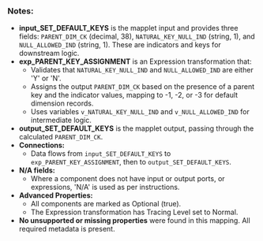 ### Notes:
- **input_SET_DEFAULT_KEYS** is the mapplet input and provides three fields: `PARENT_DIM_CK` (decimal, 38), `NATURAL_KEY_NULL_IND` (string, 1), and `NULL_ALLOWED_IND` (string, 1). These are indicators and keys for downstream logic.
- **exp_PARENT_KEY_ASSIGNMENT** is an Expression transformation that:
    - Validates that `NATURAL_KEY_NULL_IND` and `NULL_ALLOWED_IND` are either 'Y' or 'N'.
    - Assigns the output `PARENT_DIM_CK` based on the presence of a parent key and the indicator values, mapping to -1, -2, or -3 for default dimension records.
    - Uses variables `v_NATURAL_KEY_NULL_IND` and `v_NULL_ALLOWED_IND` for intermediate logic.
- **output_SET_DEFAULT_KEYS** is the mapplet output, passing through the calculated `PARENT_DIM_CK`.
- **Connections:**
    - Data flows from `input_SET_DEFAULT_KEYS` to `exp_PARENT_KEY_ASSIGNMENT`, then to `output_SET_DEFAULT_KEYS`.
- **N/A fields:**
    - Where a component does not have input or output ports, or expressions, 'N/A' is used as per instructions.
- **Advanced Properties:**
    - All components are marked as Optional (true).
    - The Expression transformation has Tracing Level set to Normal.
- **No unsupported or missing properties** were found in this mapping. All required metadata is present.
